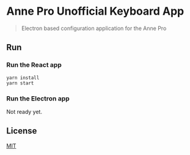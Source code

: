 # Anne Pro Unofficial Keyboard App

> Electron based configuration application for the Anne Pro

## Run

### Run the React app

```shell
yarn install
yarn start
```

### Run the Electron app

Not ready yet.

## License

[MIT](http://vjpr.mit-license.org)
